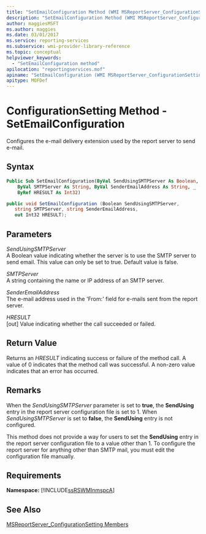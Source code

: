 ```yaml
---
title: "SetEmailConfiguration Method (WMI MSReportServer_ConfigurationSetting)"
description: "SetEmailConfiguration Method (WMI MSReportServer_ConfigurationSetting)"
author: maggiesMSFT
ms.author: maggies
ms.date: 03/01/2017
ms.service: reporting-services
ms.subservice: wmi-provider-library-reference
ms.topic: conceptual
helpviewer_keywords:
  - "SetEmailConfiguration method"
apilocation: "reportingservices.mof"
apiname: "SetEmailConfiguration (WMI MSReportServer_ConfigurationSetting Class)"
apitype: MOFDef
---
```

# ConfigurationSetting Method - SetEmailConfiguration
  Configures the e-mail delivery extension used by the report server to send e-mail.  
  
## Syntax  
  
```vb  
Public Sub SetEmailConfiguration(ByVal SendUsingSMTPServer As Boolean, _  
    ByVal SMTPServer As String, ByVal SenderEmailAddress As String, _  
    ByRef HRESULT As Int32)  
```  
  
```csharp  
public void SetEmailConfiguration (Boolean SendUsingSMTPServer,   
   string SMTPServer, string SenderEmailAddress,   
   out Int32 HRESULT);  
```  
  
## Parameters  
 *SendUsingSMTPServer*  
 A Boolean value indicating whether the server is to use the SMTP server to send email. This value can only be set to true. Default value is false.  
  
 *SMTPServer*  
 A string containing the name or IP address of an SMTP server.  
  
 *SenderEmailAddress*  
 The e-mail address used in the 'From:' field for e-mails sent from the report server.  
  
 *HRESULT*  
 [out] Value indicating whether the call succeeded or failed.  
  
## Return Value  
 Returns an *HRESULT* indicating success or failure of the method call. A value of 0 indicates that the method call was successful. A non-zero value indicates that an error has occurred.  
  
## Remarks  
 When the *SendUsingSMTPServer* parameter is set to **true**, the **SendUsing** entry in the report server configuration file is set to 1. When *SendUsingSMTPServer* is set to **false**, the **SendUsing** entry is not configured.  
  
 This method does not provide a way for users to set the **SendUsing** entry in the report server configuration file to a value other than 1. To configure the report server for anything other than SMTP mail, you must edit the configuration file manually.  
  
## Requirements  
 **Namespace:** [!INCLUDE[ssRSWMInmspcA](../../includes/ssrswminmspca-md.md)]  
  
## See Also  
 [MSReportServer_ConfigurationSetting Members](../../reporting-services/wmi-provider-library-reference/msreportserver-configurationsetting-members.md)  
  
  
